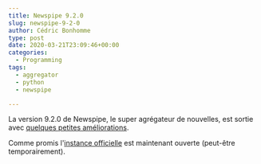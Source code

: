 ```yaml
---
title: Newspipe 9.2.0
slug: newspipe-9-2-0
author: Cédric Bonhomme
type: post
date: 2020-03-21T23:09:46+00:00
categories:
  - Programming
tags:
  - aggregator
  - python
  - newspipe

---
```

La version 9.2.0 de Newspipe, le super agrégateur de nouvelles, est sortie avec
[quelques petites améliorations](https://git.sr.ht/~cedric/newspipe/refs/v9.2.0).

Comme promis l'[instance officielle](https://www.newspipe.org) est maintenant
ouverte (peut-être temporairement).
